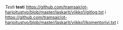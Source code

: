 *Test*i **test**i
https://github.com/tramsair/ot-harjoitustyo/blob/master/laskarit/viikko1/gitlog.txt i
https://github.com/tramsair/ot-harjoitustyo/blob/master/laskarit/viikko1/komentorivi.txt i
